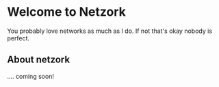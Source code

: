 # Welcome to Netzork

You probably love networks as much as I do. If not that's okay nobody is perfect.

## About netzork
.... coming soon!
